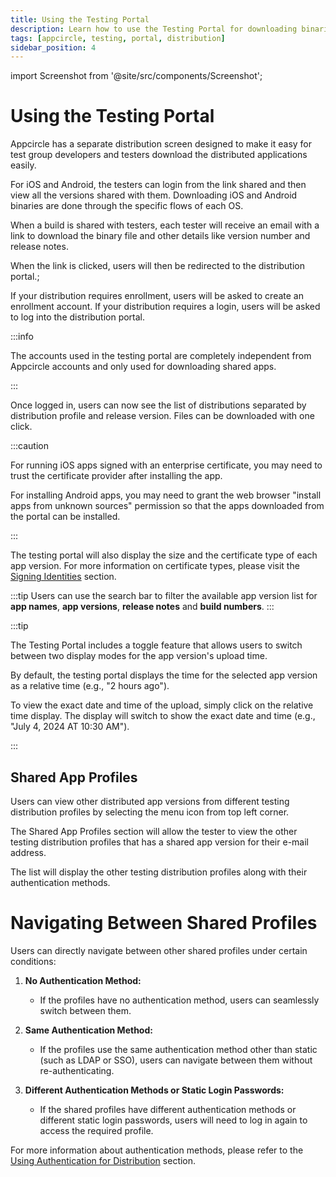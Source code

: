 ```yaml
---
title: Using the Testing Portal
description: Learn how to use the Testing Portal for downloading binaries. Streamline your app testing process with Appcircle.
tags: [appcircle, testing, portal, distribution]
sidebar_position: 4
---
```


import Screenshot from '@site/src/components/Screenshot';

# Using the Testing Portal

Appcircle has a separate distribution screen designed to make it easy for test group developers and testers download the distributed applications easily.

For iOS and Android, the testers can login from the link shared and then view all the versions shared with them. Downloading iOS and Android binaries are done through the specific flows of each OS.

When a build is shared with testers, each tester will receive an email with a link to download the binary file and other details like version number and release notes.

When the link is clicked, users will then be redirected to the distribution portal.;

If your distribution requires enrollment, users will be asked to create an enrollment account. If your distribution requires a login, users will be asked to log into the distribution portal.

:::info

The accounts used in the testing portal are completely independent from Appcircle accounts and only used for downloading shared apps.

:::

<Screenshot url="https://cdn.appcircle.io/docs/assets/10-14-EnrollLogin.jpg" />

Once logged in, users can now see the list of distributions separated by distribution profile and release version. Files can be downloaded with one click.

:::caution

For running iOS apps signed with an enterprise certificate, you may need to trust the certificate provider after installing the app.

For installing Android apps, you may need to grant the web browser "install apps from unknown sources" permission so that the apps downloaded from the portal can be installed.

:::

<Screenshot url="https://cdn.appcircle.io/docs/assets/BE-4071-portal2.png" />

The testing portal will also display the size and the certificate type of each app version. For more information on certificate types, please visit the [Signing Identities](/signing-identities) section.

<Screenshot url="https://cdn.appcircle.io/docs/assets/BE-4071-size.png" />

:::tip
Users can use the search bar to filter the available app version list for **app names**, **app versions**, **release notes** and **build numbers**. 
:::

<Screenshot url="https://cdn.appcircle.io/docs/assets/BE-4071-portal5.png" />

<Screenshot url="https://cdn.appcircle.io/docs/assets/BE-4071-portal.png" />

:::tip

The Testing Portal includes a toggle feature that allows users to switch between two display modes for the app version's upload time. 

By default, the testing portal displays the time for the selected app version as a relative time (e.g., "2 hours ago").

To view the exact date and time of the upload, simply click on the relative time display. The display will switch to show the exact date and time (e.g., "July 4, 2024 AT 10:30 AM").

:::

<Screenshot url="https://cdn.appcircle.io/docs/assets/BE-4071-dates1.png" />

<Screenshot url="https://cdn.appcircle.io/docs/assets/BE-4071-dates2.png" />


## Shared App Profiles

Users can view other distributed app versions from different testing distribution profiles by selecting the menu icon from top left corner.

<Screenshot url="https://cdn.appcircle.io/docs/assets/BE-4071-portal4.png" />

The Shared App Profiles section will allow the tester to view the other testing distribution profiles that has a shared app version for their e-mail address. 

<Screenshot url="https://cdn.appcircle.io/docs/assets/BE-4071-portal3.png" />

The list will display the other testing distribution profiles along with their authentication methods.


# Navigating Between Shared Profiles

Users can directly navigate between other shared profiles under certain conditions:

1. **No Authentication Method:**
    - If the profiles have no authentication method, users can seamlessly switch between them.

2. **Same Authentication Method:**
    - If the profiles use the same authentication method other than static (such as LDAP or SSO), users can navigate between them without re-authenticating.

3. **Different Authentication Methods or Static Login Passwords:**
    - If the shared profiles have different authentication methods or different static login passwords, users will need to log in again to access the required profile.

For more information about authentication methods, please refer to the [Using Authentication for Distribution](distribute/create-or-select-a-distribution-profile#using-authentication-for-distribution) section.